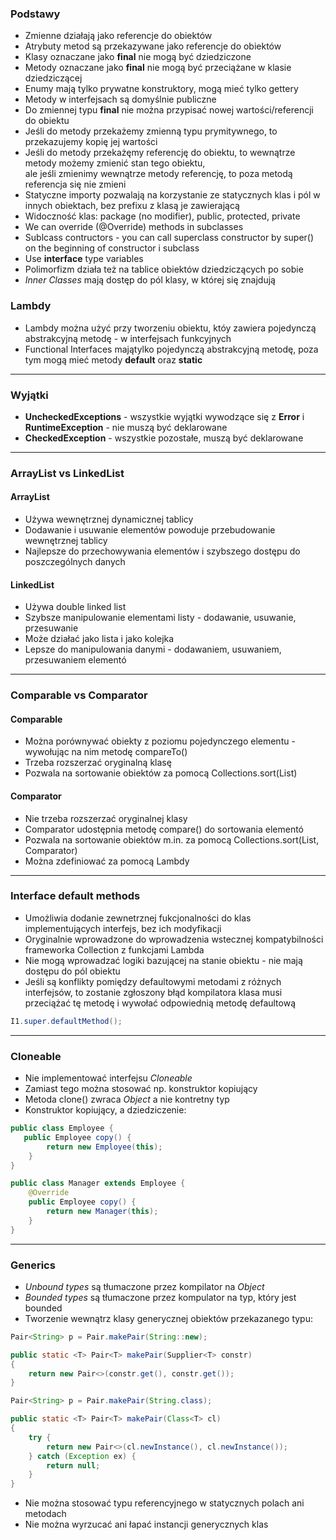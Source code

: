 ### Podstawy   
* Zmienne działają jako referencje do obiektów
* Atrybuty metod są przekazywane jako referencje do obiektów
* Klasy oznaczane jako **final** nie mogą być dziedziczone
* Metody oznaczane jako **final** nie mogą być przeciążane w klasie dziedziczącej
* Enumy mają tylko prywatne konstruktory, mogą mieć tylko gettery
* Metody w interfejsach są domyślnie publiczne 
* Do zmiennej typu **final** nie można przypisać nowej wartości/referencji do obiektu 
* Jeśli do metody przekażemy zmienną typu prymitywnego, to przekazujemy kopię jej wartości 
* Jeśli do metody przekażęmy referencję do obiektu, to wewnątrze metody możemy zmienić stan tego obiektu,  
ale jeśli zmienimy wewnątrze metody referencję, to poza metodą referencja się nie zmieni 
* Statyczne importy pozwalają na korzystanie ze statycznych klas i pól w innych obiektach, bez prefixu z klasą je zawierającą 
* Widoczność klas: package (no modifier), public, protected, private
* We can override (@Override) methods in subclasses
* Sublcass contructors - you can call superclass constructor by super() on the beginning of constructor i subclass
* Use **interface** type variables
* Polimorfizm działa też na tablice obiektów dziedziczących po sobie
* *Inner Classes* mają dostęp do pól klasy, w której się znajdują

### Lambdy
* Lambdy można użyć przy tworzeniu obiektu, któy zawiera pojedynczą abstrakcyjną metodę - w interfejsach funkcyjnych
* Functional Interfaces majątylko pojedynczą abstrakcyjną metodę, poza tym mogą mieć metody **default** oraz **static** 
---

### Wyjątki
* **UncheckedExceptions** - wszystkie wyjątki wywodzące się z **Error** i **RuntimeException** - nie muszą być deklarowane
* **CheckedException** - wszystkie pozostałe, muszą być deklarowane
---

### ArrayList vs LinkedList
#### ArrayList
* Używa wewnętrznej dynamicznej tablicy
* Dodawanie i usuwanie elementów powoduje przebudowanie wewnętrznej tablicy
* Najlepsze do przechowywania elementów i szybszego dostępu do poszczególnych danych

#### LinkedList
* Używa double linked list
* Szybsze manipulowanie elementami listy - dodawanie, usuwanie, przesuwanie
* Może działać jako lista i jako kolejka
* Lepsze do manipulowania danymi - dodawaniem, usuwaniem, przesuwaniem elementó

---
### Comparable vs Comparator
#### Comparable
* Można porównywać obiekty z poziomu pojedynczego elementu - wywołując na nim metodę compareTo()
* Trzeba rozszerzać oryginalną klasę
* Pozwala na sortowanie obiektów za pomocą Collections.sort(List)

#### Comparator
* Nie trzeba rozszerzać oryginalnej klasy
* Comparator udostępnia metodę compare() do sortowania elementó
* Pozwala na sortowanie obiektów m.in. za pomocą Collections.sort(List, Comparator)
* Można zdefiniować za pomocą Lambdy

---
### Interface default methods
* Umożliwia dodanie zewnetrznej fukcjonalności do klas implementujących interfejs, bez ich modyfikacji
* Oryginalnie wprowadzone do wprowadzenia wstecznej kompatybilności frameworka Collection z funkcjami Lambda
* Nie mogą wprowadzać logiki bazującej na stanie obiektu - nie mają dostępu do pól obiektu
* Jeśli są konflikty pomiędzy defaultowymi metodami z różnych interfejsów, to zostanie zgłoszony błąd kompilatora
klasa musi przeciążać tę metodę i wywołać odpowiednią metodę defaultową  
```java
I1.super.defaultMethod();
```
---

### Cloneable
* Nie implementować interfejsu *Cloneable*
* Zamiast tego można stosować np. konstruktor kopiujący
* Metoda clone() zwraca *Object* a nie kontretny typ
* Konstruktor kopiujący, a dziedziczenie:
```java
public class Employee {
   public Employee copy() {
        return new Employee(this);
    }
}

public class Manager extends Employee {
    @Override
    public Employee copy() {
        return new Manager(this);
    }
}
```
---
### Generics
* _Unbound types_ są tłumaczone przez kompilator na _Object_
* _Bounded types_ są tłumaczone przez kompulator na typ, który jest bounded
* Tworzenie wewnątrz klasy generycznej obiektów przekazanego typu:
```java
Pair<String> p = Pair.makePair(String::new);

public static <T> Pair<T> makePair(Supplier<T> constr)
{
    return new Pair<>(constr.get(), constr.get());
}
```

```java
Pair<String> p = Pair.makePair(String.class);

public static <T> Pair<T> makePair(Class<T> cl)
{
    try { 
        return new Pair<>(cl.newInstance(), cl.newInstance());
    } catch (Exception ex) { 
        return null;
    }
}
```

* Nie można stosować typu referencyjnego w statycznych polach ani metodach
* Nie można wyrzucać ani łapać instancji generycznych klas